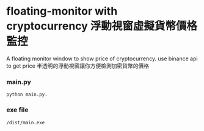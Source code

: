 # floating-monitor with cryptocurrency 浮動視窗虛擬貨幣價格監控
A floating monitor window to show price of cryptocurrency.
use binance api to get price
半透明的浮動視窗讓你方便檢測加密貨幣的價格

### main.py
	python main.py.
### exe file 
    /dist/main.exe

